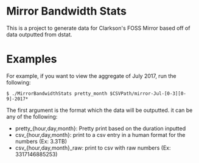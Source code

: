 # Mirror Bandwidth Stats

This is a project to generate data for Clarkson's FOSS Mirror based off of data outputted
from dstat.

# Examples

For example, if you want to view the aggregate of July 2017, run the following:

```
$ ./MirrorBandwidthStats pretty_month $CSVPath/mirror-Jul-[0-3][0-9]-2017*
```

The first argument is the format which the data will be outputted.
it can be any of the following:

- pretty_{hour,day,month}: Pretty print based on the duration inputted
- csv_{hour,day,month}: print to a csv entry in a human format for the numbers (Ex: 3.3TB)
- csv_{hour,day,month}_raw: print to csv with raw numbers (Ex: 3317146885253)
